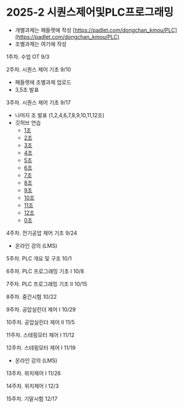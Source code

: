 # 2025-2 시퀀스제어및PLC프로그래밍
- 개별과제는 패들렛에 작성 [https://padlet.com/dongchan_kmou/PLC](https://padlet.com/dongchan_kmou/PLC)
- 조별과제는 여기에 작성

1주차. 수업 OT 9/3

2주차. 시퀀스 제어 기초 9/10
- 패들렛에 조별과제 업로드
- 3,5조 발표
  
3주차. 시퀀스 제어 기초 9/17
- 나머지 조 발표 (1,2,4,6,7,8,9,10,11,12조)
- 깃허브 연습
  - [1조](/연습/1조.md)
  - [2조](/연습/2조.md)
  - [3조](/연습/3조.md)
  - [4조](/연습/4조.md)
  - [5조](/연습/5조.md)
  - [6조](/연습/6조.md)
  - [7조](/연습/7조.md)
  - [8조](/연습/8조.md)
  - [9조](/연습/9조.md)
  - [10조](/연습/10조.md)
  - [11조](/연습/11조.md)
  - [12조](/연습/12조.md)
  - [0조](/연습/0조.md)
  
4주차. 전기공압 제어 기초 9/24
- 온라인 강의 (LMS)
  
5주차. PLC 개요 및 구조 10/1

6주차. PLC 프로그래밍 기초 I 10/8

7주차. PLC 프로그래밍 기초 II 10/15 

8주차. 중간시험 10/22

9주차. 공압실린더 제어 I 10/29

10주차. 공압실린더 제어 II 11/5

11주차. 스테핑모터 제어 I 11/12

12주차. 스테핑모터 제어 I 11/19
- 온라인 강의 (LMS)

13주차. 위치제어 I 11/26

14주차. 위치제어 I 12/3

15주차. 기말시험 12/17

<!--
11주차. 공압실린더 제어 II 
- [광도전 셀](광센서/광도전_셀.md)
- [포토다이오드](광센서/포토다이오드.md)
- [포토트랜지스터](광센서/포토트랜지스터.md)
- [포토 IC](광센서/포토_IC.md)
- [포토인터럽트](광센서/포토인터럽트.md)
- [포토커플러](광센서/포토커플러.md)
- [포토 릴레이](광센서/포토릴레이.md) 
-->
